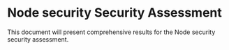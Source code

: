 # Node security Security Assessment

This document will present comprehensive results for the Node security security assessment.
